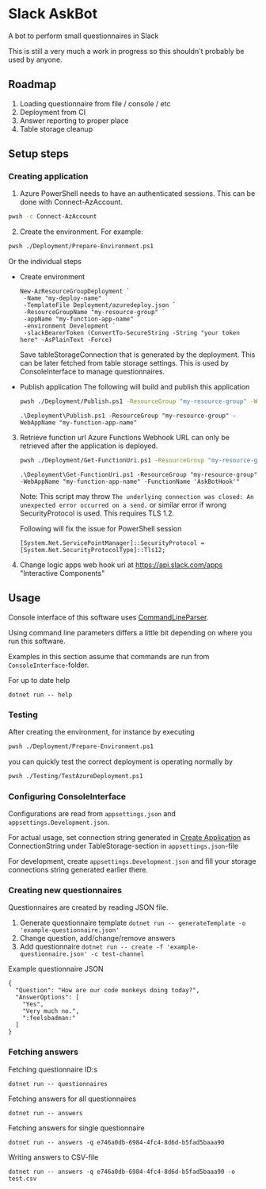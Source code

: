 # Slack AskBot
A bot to perform small questionnaires in Slack

This is still a very much a work in progress so this shouldn't probably be used by anyone.

## Roadmap
 1. Loading questionnaire from file / console / etc
 1. Deployment from CI
 1. Answer reporting to proper place
 1. Table storage cleanup

## Setup steps

### Creating application
1. Azure PowerShell needs to have an authenticated sessions. This can be done with Connect-AzAccount.
```bash
pwsh -c Connect-AzAccount
```

2. Create the environment. For example:

```bash
pwsh ./Deployment/Prepare-Environment.ps1
```
Or the individual steps
- Create environment
   ```
   New-AzResourceGroupDeployment `
    -Name "my-deploy-name" `
    -TemplateFile Deployment/azuredeploy.json `
    -ResourceGroupName "my-resource-group" `
    -appName "my-function-app-name" `
    -environment Development `
    -slackBearerToken (ConvertTo-SecureString -String "your token here" -AsPlainText -Force)
   ```

   Save tableStorageConnection that is generated by the deployment. This can be later fetched from
   table storage settings. This is used by ConsoleInterface to manage questionnaires.
   
- Publish application
    The following will build and publish this application
    ```bash
    pwsh ./Deployment/Publish.ps1 -ResourceGroup "my-resource-group" -WebAppName "my-function-app-name"
    ```
    ```
    .\Deployment\Publish.ps1 -ResourceGroup "my-resource-group" -WebAppName "my-function-app-name"
    ```
    
3. Retrieve function url
    Azure Functions Webhook URL can only be retrieved after the application is deployed.
    ```bash
   pwsh ./Deployment/Get-FunctionUri.ps1 -ResourceGroup "my-resource-group" -WebAppName "my-function-app-name" -FunctionName 'AskBotHook'"
   ```
   ```
   .\Deployment\Get-FunctionUri.ps1 -ResourceGroup "my-resource-group" -WebAppName "my-function-app-name" -FunctionName 'AskBotHook'"
   ```

   Note: This script may throw `The underlying connection was closed: An unexpected error occurred on a send.`
   or similar error if wrong SecurityProtocol is used. This requires TLS 1.2.

   Following will fix the issue for PowerShell session
   ```
   [System.Net.ServicePointManager]::SecurityProtocol = [System.Net.SecurityProtocolType]::Tls12;
   ```
4. Change logic apps web hook uri at https://api.slack.com/apps "Interactive Components"

## Usage
Console interface of this software uses [CommandLineParser](https://github.com/commandlineparser/commandline).

Using command line parameters differs a little bit depending on where you run this software.

Examples in this section assume that commands are run from `ConsoleInterface`-folder.

For up to date help

```
dotnet run -- help 
```

### Testing
After creating the environment, for instance by executing
```bash
pwsh ./Deployment/Prepare-Environment.ps1
```
you can quickly test the correct deployment is operating normally by

```bash
pwsh ./Testing/TestAzureDeployment.ps1
```

### Configuring ConsoleInterface
Configurations are read from `appsettings.json` and `appsettings.Development.json`.

For actual usage, set connection string generated in [Create Application](#create-application) as
ConnectionString under TableStorage-section in `appsettings.json`-file

For development, create `appsettings.Development.json` and fill your
storage connections string generated earlier there.

### Creating new questionnaires
Questionnaires are created by reading JSON file.

1. Generate questionnaire template `dotnet run -- generateTemplate -o 'example-questionnaire.json'` 
1. Change question, add/change/remove answers
1. Add questionnaire `dotnet run -- create -f 'example-questionnaire.json' -c test-channel`

Example questionnaire JSON
```
{
  "Question": "How are our code monkeys doing today?",
  "AnswerOptions": [
    "Yes",
    "Very much no.",
    ":feelsbadman:"
  ]
}
```

### Fetching answers

Fetching questionnaire ID:s
```
dotnet run -- questionnaires
```

Fetching answers for all questionnaires
```
dotnet run -- answers
```

Fetching answers for single questionnaire
```
dotnet run -- answers -q e746a0db-6984-4fc4-8d6d-b5fad5baaa90
```

Writing answers to CSV-file
```
dotnet run -- answers -q e746a0db-6984-4fc4-8d6d-b5fad5baaa90 -o test.csv
```
